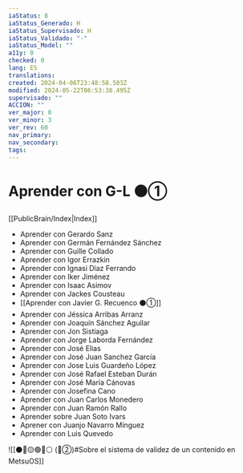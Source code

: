 ```yaml
---
iaStatus: 8
iaStatus_Generado: H
iaStatus_Supervisado: H
iaStatus_Validado: "-"
iaStatus_Model: ""
a11y: 0
checked: 0
lang: ES
translations: 
created: 2024-04-06T23:48:58.503Z
modified: 2024-05-22T06:53:38.495Z
supervisado: ""
ACCION: ""
ver_major: 0
ver_minor: 3
ver_rev: 60
nav_primary: 
nav_secondary: 
tags:
---
```

# Aprender con G-L ⚫①

[[PublicBrain/Index|Index]]

* Aprender con Gerardo Sanz
* Aprender con Germán Fernández Sánchez
* Aprender con Guille Collado
* Aprender con Igor Errazkin
* Aprender con Ignasi Díaz Ferrando
* Aprender con Iker Jiménez
* Aprender con Isaac Asimov
* Aprender con Jackes Cousteau
* [[Aprender con Javier G. Recuenco ⚫①]]
* Aprender con Jéssica Arribas Arranz
* Aprender con Joaquín Sánchez Aguilar
* Aprender con Jon Sistiaga
* Aprender con Jorge Laborda Fernández
* Aprender con José Elias
* Aprender con José Juan Sanchez García
* Aprender con Jose Luis Guardeño López
* Aprender con José Rafael Esteban Durán
* Aprender con José María Cánovas
* Aprender con Josefina Cano
* Aprender con Juan Carlos Monedero
* Aprender con Juan Ramón Rallo
* Aprender sobre Juan Soto Ivars
* Aprener con Juanjo Navarro Mínguez
* Aprender con Luis Quevedo

![[⚫🔴🟡🟢🔵⚪ (🔴②)#Sobre el sistema de validez de un contenido en MetsuOS]]
